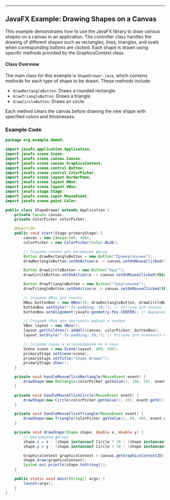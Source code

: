 ---

## JavaFX Example: Drawing Shapes on a Canvas

This example demonstrates how to use the JavaFX library to draw various shapes on a canvas in an application. The controller class handles the drawing of different shapes such as rectangles, lines, triangles, and ovals when corresponding buttons are clicked. Each shape is drawn using specific methods provided by the GraphicsContext class.

#### Class Overview

The main class for this example is `ShapeDrawer.java`, which contains methods for each type of shape to be drawn. These methods include:

- `drawRectangleButton`: Draws a rounded rectangle.
- `drawTriangleButton`: Draws a triangle.
- `drawCircleButton`: Draws an circle.

Each method clears the canvas before drawing the new shape with specified colors and thicknesses.

### Example Code

```java
package org.example.demo9;

import javafx.application.Application;
import javafx.scene.Scene;
import javafx.scene.canvas.Canvas;
import javafx.scene.canvas.GraphicsContext;
import javafx.scene.control.Button;
import javafx.scene.control.ColorPicker;
import javafx.scene.layout.BorderPane;
import javafx.scene.layout.HBox;
import javafx.scene.layout.VBox;
import javafx.stage.Stage;
import javafx.scene.input.MouseEvent;
import javafx.scene.paint.Color;

public class ShapeDrawer extends Application {
    private Canvas canvas;
    private ColorPicker colorPicker;

    @Override
    public void start(Stage primaryStage) {
        canvas = new Canvas(400, 400);
        colorPicker = new ColorPicker(Color.BLUE);

        // Создаем кнопки для рисования фигур
        Button drawRectangleButton = new Button("Прямоугольник");
        drawRectangleButton.setOnAction(e -> canvas.setOnMouseClicked(this::handleMouseClickRectangle));

        Button drawCircleButton = new Button("Круг");
        drawCircleButton.setOnAction(e -> canvas.setOnMouseClicked(this::handleMouseClickCircle));

        Button drawTriangleButton = new Button("Треугольник");
        drawTriangleButton.setOnAction(e -> canvas.setOnMouseClicked(this::handleMouseClickTriangle));

        // Создаем HBox для кнопок
        HBox buttonBox = new HBox(10, drawRectangleButton, drawCircleButton, drawTriangleButton);
        buttonBox.setStyle("-fx-padding: 10;"); // Отступы для кнопок
        buttonBox.setAlignment(javafx.geometry.Pos.CENTER); // Выравнивание по центру

        // Создаем VBox для цветового выбора и кнопок
        VBox layout = new VBox();
        layout.getChildren().addAll(canvas, colorPicker, buttonBox);
        layout.setStyle("-fx-padding: 10;"); // Отступы для основного макета

        // Создаем сцену и устанавливаем ее в окно
        Scene scene = new Scene(layout, 400, 500);
        primaryStage.setScene(scene);
        primaryStage.setTitle("Shape Drawer");
        primaryStage.show();
    }

    private void handleMouseClickRectangle(MouseEvent event) {
        drawShape(new Rectangle(colorPicker.getValue(), 100, 50), event.getX(), event.getY());
    }

    private void handleMouseClickCircle(MouseEvent event) {
        drawShape(new Circle(colorPicker.getValue(), 30), event.getX(), event.getY());
    }

    private void handleMouseClickTriangle(MouseEvent event) {
        drawShape(new Triangle(colorPicker.getValue(), 60, 40), event.getX(), event.getY());
    }

    private void drawShape(Shape shape, double x, double y) {
        // Центрируем фигуру
        shape.x = x - (shape instanceof Circle ? 30 : (shape instanceof Triangle ? 0 : 50)); // Центрируем фигуру
        shape.y = y - (shape instanceof Circle ? 30 : (shape instanceof Triangle ? -25 : 25)); // Центрируем фигуру

        GraphicsContext graphicsContext = canvas.getGraphicsContext2D();
        shape.draw(graphicsContext);
        System.out.println(shape.toString());
    }

    public static void main(String[] args) {
        launch(args);
    }
}
